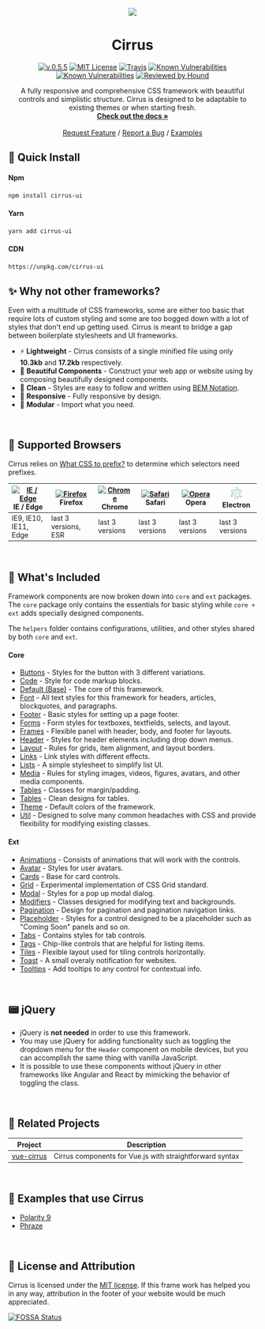 <p align="center"><img src="https://github.com/Spiderpig86/Cirrus/blob/master/img/CirrusLogo.png" width="200"></p>
<h1 align="center">Cirrus</h1>

<div align="center">

  [![v.0.5.5](https://img.shields.io/badge/cirrus-0.6.0-blue.svg?style=flat-square)](https://github.com/Spiderpig86/Cirrus)
  [![MIT License](https://img.shields.io/github/license/Spiderpig86/Cirrus.svg?style=flat-square)](https://opensource.org/licenses/MIT)
  [![Travis](https://img.shields.io/travis/Spiderpig86/Cirrus.svg?style=flat-square)](https://travis-ci.org/Spiderpig86/Cirrus)
  [![Known Vulnerabilities](https://snyk.io/test/github/Spiderpig86/Cirrus/badge.svg?targetFile=package.json&style=flat-square)](https://snyk.io/test/github/Spiderpig86/Cirrus?targetFile=package.json)
  [![Known Vulnerabilities](https://img.shields.io/npm/dm/cirrus-ui.svg?style=flat-square)](https://www.npmjs.com/package/cirrus-ui)
  [![Reviewed by Hound](https://img.shields.io/badge/Reviewed_by-Hound-8E64B0.svg)](https://houndci.com)

</div>

<p align="center">
A fully responsive and comprehensive CSS framework with beautiful controls and simplistic structure. Cirrus is designed to be adaptable to existing themes or when starting fresh.
<br />
<a href="https://spiderpig86.github.io/Cirrus"><strong>Check out the docs »</strong></a>
<br />
<br />
<a href="https://github.com/Spiderpig86/Cirrus/issues" target="_blank">Request Feature</a>
/
<a href="https://github.com/Spiderpig86/Cirrus/issues" target="_blank">Report a Bug</a>
/
<a href="https://spiderpig86.github.io/Cirrus/docs/examples/" target="_blank">Examples</a>
</p>

## :hammer: Quick Install

#### Npm
```sh
npm install cirrus-ui
```

#### Yarn

```sh
yarn add cirrus-ui
```

#### CDN

```html
https://unpkg.com/cirrus-ui
```

## :sparkles: Why not other frameworks?
Even with a multitude of CSS frameworks, some are either too basic that require lots of custom styling and some are too bogged down with a lot of styles that don't end up getting used. Cirrus is meant to bridge a gap between boilerplate stylesheets and UI frameworks.

* :zap: **Lightweight** - Cirrus consists of a single minified file using only **10.3kb** and **17.2kb** respectively.
* :gift: **Beautiful Components** - Construct your web app or website using by composing beautifully designed components.
* :gem: **Clean** - Styles are easy to follow and written using [BEM Notation](http://getbem.com/introduction/).
* :iphone: **Responsive** - Fully responsive by design.
* :ship: **Modular** - Import what you need.
<br />

## :dart: Supported Browsers
Cirrus relies on [What CSS to prefix?](http://shouldiprefix.com/) to determine which selectors need prefixes.

| [<img src="https://raw.githubusercontent.com/alrra/browser-logos/master/src/edge/edge_48x48.png" alt="IE / Edge" width="24px" height="24px" />](http://godban.github.io/browsers-support-badges/)</br>IE / Edge | [<img src="https://raw.githubusercontent.com/alrra/browser-logos/master/src/firefox/firefox_48x48.png" alt="Firefox" width="24px" height="24px" />](http://godban.github.io/browsers-support-badges/)</br>Firefox | [<img src="https://raw.githubusercontent.com/alrra/browser-logos/master/src/chrome/chrome_48x48.png" alt="Chrome" width="24px" height="24px" />](http://godban.github.io/browsers-support-badges/)</br>Chrome | [<img src="https://raw.githubusercontent.com/alrra/browser-logos/master/src/safari/safari_48x48.png" alt="Safari" width="24px" height="24px" />](http://godban.github.io/browsers-support-badges/)</br>Safari | [<img src="https://raw.githubusercontent.com/alrra/browser-logos/master/src/opera/opera_48x48.png" alt="Opera" width="24px" height="24px" />](http://godban.github.io/browsers-support-badges/)</br>Opera | [<img src="https://raw.githubusercontent.com/alrra/browser-logos/master/src/electron/electron_48x48.png" alt="Electron" width="24px" height="24px" />](http://godban.github.io/browsers-support-badges/)</br>Electron |
| --- | --- | --- | --- | --- | --- |
| IE9, IE10, IE11, Edge | last 3 versions, ESR | last 3 versions | last 3 versions | last 3 versions | last 3 versions |
<br />

## :crystal_ball: What's Included
Framework components are now broken down into `core` and `ext` packages. The `core` package only contains the essentials for basic styling while `core + ext` adds specially designed components.

The `helpers` folder contains configurations, utilities, and other styles shared by both `core` and `ext`.

#### Core
* [Buttons](https://github.com/Spiderpig86/Cirrus/blob/master/src/core/button.scss "Buttons") - Styles for the button with 3 different variations.
* [Code](https://github.com/Spiderpig86/Cirrus/blob/master/src/core/code.scss "Code") - Style for code markup blocks.
* [Default (Base)](https://github.com/Spiderpig86/Cirrus/blob/master/src/core/default.scss "Default") - The core of this framework.
* [Font](https://github.com/Spiderpig86/Cirrus/blob/master/src/core/font.scss "Font") - All text styles for this framework for headers, articles, blockquotes, and paragraphs.
* [Footer](https://github.com/Spiderpig86/Cirrus/blob/master/src/core/footer.scss "Footer") - Basic styles for setting up a page footer.
* [Forms](https://github.com/Spiderpig86/Cirrus/blob/master/src/core/forms.scss "Forms") - Form styles for textboxes, textfields, selects, and layout.
* [Frames](https://github.com/Spiderpig86/Cirrus/blob/master/src/core/frames.scss "Frames") - Flexible panel with header, body, and footer for layouts.
* [Header](https://github.com/Spiderpig86/Cirrus/blob/master/src/core/header.scss "Header") - Styles for header elements including drop down menus.
* [Layout](https://github.com/Spiderpig86/Cirrus/blob/master/src/core/layout.scss "Layout") - Rules for grids, item alignment, and layout borders.
* [Links](https://github.com/Spiderpig86/Cirrus/blob/master/src/core/links.scss "Links") - Link styles with different effects.
* [Lists](https://github.com/Spiderpig86/Cirrus/blob/master/src/core/lists.scss "Lists") - A simple stylesheet to simplify list UI.
* [Media](https://github.com/Spiderpig86/Cirrus/blob/master/src/core/media.scss "Media") - Rules for styling images, videos, figures, avatars, and other media components.
* [Tables](https://github.com/Spiderpig86/Cirrus/blob/master/src/core/spacing.scss "Tables") - Classes for margin/padding.
* [Tables](https://github.com/Spiderpig86/Cirrus/blob/master/src/core/table.scss "Tables") - Clean designs for tables.
* [Theme](https://github.com/Spiderpig86/Cirrus/blob/master/src/core/theme.scss "Theme") - Default colors of the framework.
* [Util](https://github.com/Spiderpig86/Cirrus/blob/master/src/core/utils "Utils") - Designed to solve many common headaches with CSS and provide flexibility for modifying existing classes.

#### Ext
* [Animations](https://github.com/Spiderpig86/Cirrus/blob/master/src/ext/animations.scss "Animations") - Consists of animations that will work with the controls.
* [Avatar](https://github.com/Spiderpig86/Cirrus/blob/master/src/ext/avatar.scss "Avatar") - Styles for user avatars.
* [Cards](https://github.com/Spiderpig86/Cirrus/blob/master/src/ext/card.scss "Cards") - Base for card controls.
* [Grid](https://github.com/Spiderpig86/Cirrus/blob/master/src/ext/card.scss "Grid") - Experimental implementation of CSS Grid standard.
* [Modal](https://github.com/Spiderpig86/Cirrus/blob/master/src/core/modal.scss "Modal") - Styles for a pop up modal dialog.
* [Modifiers](https://github.com/Spiderpig86/Cirrus/blob/master/src/ext/modifiers.scss "Modifiers") - Classes designed for modifying text and backgrounds.
* [Pagination](https://github.com/Spiderpig86/Cirrus/blob/master/src/ext/pagination.scss "Pagination") - Design for pagination and pagination navigation links.
* [Placeholder](https://github.com/Spiderpig86/Cirrus/blob/master/src/ext/placeholder.scss "Placeholder") - Styles for a control designed to be a placeholder such as "Coming Soon" panels and so on.
* [Tabs](https://github.com/Spiderpig86/Cirrus/blob/master/src/ext/tabs.scss "Tabs") - Contains styles for tab controls.
* [Tags](https://github.com/Spiderpig86/Cirrus/blob/master/src/ext/tags.scss "Tags") - Chip-like controls that are helpful for listing items.
* [Tiles](https://github.com/Spiderpig86/Cirrus/blob/master/src/ext/tiles.scss "Tiles") - Flexible layout used for tiling controls horizontally.
* [Toast](https://github.com/Spiderpig86/Cirrus/blob/master/src/ext/toast.scss "Toast") - A small overaly notification for websites.
* [Tooltips](https://github.com/Spiderpig86/Cirrus/blob/master/src/ext/tooltips.scss "Tooltips") - Add tooltips to any control for contextual info.
<br />

## :pager: jQuery
* jQuery is **not needed** in order to use this framework.
* You may use jQuery for adding functionality such as toggling the dropdown menu for the `Header` component on mobile devices, but you can accomplish the same thing with vanilla JavaScript.
* It is possible to use these components without jQuery in other frameworks like Angular and React by mimicking the behavior of toggling the class.
<br />

## :clap: Related Projects
| Project                                                                              | Description                                                                            |
|--------------------------------------------------------------------------------------|----------------------------------------------------------------------------------------|
| [vue-cirrus](https://github.com/FlorianWoelki/vue-cirrus)   | Cirrus components for Vue.js with straightforward syntax                                             |
<br />

## :gem: Examples that use Cirrus
* [Polarity 9](http://polarity.x10.mx/browser "Polarity 9 Promo Page")
* [Phraze](https://phrazes.net "Phraze")
<br />

## :newspaper: License and Attribution
Cirrus is licensed under the [MIT license](https://github.com/Spiderpig86/Cirrus/blob/master/LICENSE "MIT License"). If this frame work has helped you in any way, attribution in the footer of your website would be much appreciated.

[![FOSSA Status](https://app.fossa.com/api/projects/git%2Bgithub.com%2FSpiderpig86%2FCirrus.svg?type=large)](https://app.fossa.com/projects/git%2Bgithub.com%2FSpiderpig86%2FCirrus?ref=badge_large)

